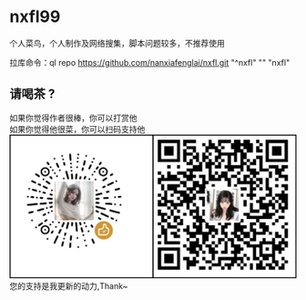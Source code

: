 # nxfl99
个人菜鸟，个人制作及网络搜集，脚本问题较多，不推荐使用

拉库命令：ql repo https://github.com/nanxiafenglai/nxfl.git "^nxfl" "" "nxfl"

## 请喝茶 ?
如果你觉得作者很棒，你可以打赏他  
如果你觉得他很菜，你可以扫码支持他  
![给点钱花](get_me_some_money.jpg)
您的支持是我更新的动力,Thank~

